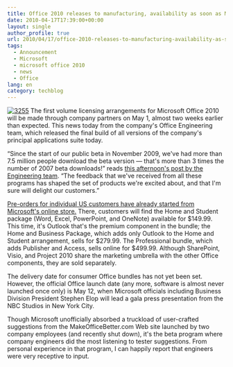 ```yaml
---
title: Office 2010 releases to manufacturing, availability as soon as May 1
date: 2010-04-17T17:39:00+00:00
layout: single
author_profile: true
url: 2010/04/17/office-2010-releases-to-manufacturing-availability-as-soon-as-may-1/
tags:
  - Announcement
  - Microsoft
  - microsoft office 2010
  - news
  - Office
lang: en
category: techblog
---
```

[![3255](http://lh3.ggpht.com/_vaUVXcmC3OI/S8nrUmcLgBI/AAAAAAAAB_c/4K9tGvgWbcc/3255_thumb%5B3%5D.jpg?imgmax=800 "3255")](http://lh6.ggpht.com/_vaUVXcmC3OI/S8nrTFYcPxI/AAAAAAAAB_Y/H9E6-BxEycE/s1600-h/3255%5B5%5D.jpg) The first volume licensing arrangements for Microsoft Office 2010 will be made through company partners on May 1, almost two weeks earlier than expected. This news today from the company's Office Engineering team, which released the final build of all versions of the company's principal applications suite today. 

“Since the start of our public beta in November 2009, we've had more than 7.5 million people download the beta version — that's more than 3 times the number of 2007 beta downloads!” reads [this afternoon's post by the Engineering team](http://blogs.technet.com/office2010/archive/2010/04/15/office-2010-reaches-rtm.aspx). “The feedback that we've received from all these programs has shaped the set of products we're excited about, and that I'm sure will delight our customers.” 

[Pre-orders for individual US customers have already started from Microsoft's online store.](http://store.microsoft.com/OfficePreorder) There, customers will find the Home and Student package (Word, Excel, PowerPoint, and OneNote) available for $149.99. This time, it's Outlook that's the premium component in the bundle; the Home and Business Package, which adds only Outlook to the Home and Student arrangement, sells for $279.99. The Professional bundle, which adds Publisher and Access, sells online for $499.99. Although SharePoint, Visio, and Project 2010 share the marketing umbrella with the other Office components, they are sold separately. 

The delivery date for consumer Office bundles has not yet been set. However, the official Office launch date (any more, software is almost never launched once only) is May 12, when Microsoft officials including Business Division President Stephen Elop will lead a gala press presentation from the NBC Studios in New York City. 

Though Microsoft unofficially absorbed a truckload of user-crafted suggestions from the MakeOfficeBetter.com Web site launched by two company employees (and recently shut down), it's the beta program where company engineers did the most listening to tester suggestions. From personal experience in that program, I can happily report that engineers were very receptive to input.